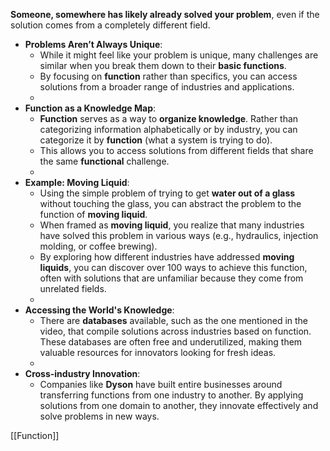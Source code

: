 
**Someone, somewhere has likely already solved your problem**, even if the solution comes from a completely different field. 

- **Problems Aren’t Always Unique**:
    - While it might feel like your problem is unique, many challenges are similar when you break them down to their **basic functions**.
    - By focusing on **function** rather than specifics, you can access solutions from a broader range of industries and applications.
    - 
- **Function as a Knowledge Map**:
    - **Function** serves as a way to **organize knowledge**. Rather than categorizing information alphabetically or by industry, you can categorize it by **function** (what a system is trying to do).
    - This allows you to access solutions from different fields that share the same **functional** challenge.
    - 
- **Example: Moving Liquid**:
    - Using the simple problem of trying to get **water out of a glass** without touching the glass, you can abstract the problem to the function of **moving liquid**.
    - When framed as **moving liquid**, you realize that many industries have solved this problem in various ways (e.g., hydraulics, injection molding, or coffee brewing).
    - By exploring how different industries have addressed **moving liquids**, you can discover over 100 ways to achieve this function, often with solutions that are unfamiliar because they come from unrelated fields.
    - 
- **Accessing the World's Knowledge**:
    - There are **databases** available, such as the one mentioned in the video, that compile solutions across industries based on function. These databases are often free and underutilized, making them valuable resources for innovators looking for fresh ideas.
    - 
- **Cross-industry Innovation**:
    - Companies like **Dyson** have built entire businesses around transferring functions from one industry to another. By applying solutions from one domain to another, they innovate effectively and solve problems in new ways.


[[Function]]